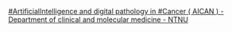 [#ArtificialIntelligence and digital pathology in #Cancer ( AICAN ) - Department of clinical and molecular medicine - NTNU](https://qi.tc/qi/112664)